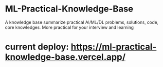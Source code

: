 # ML-Practical-Knowledge-Base
A knowledge base summarize practical AI/ML/DL problems, solutions, code, core knowledges. More practical for your interview and learning

# current deploy: https://ml-practical-knowledge-base.vercel.app/
